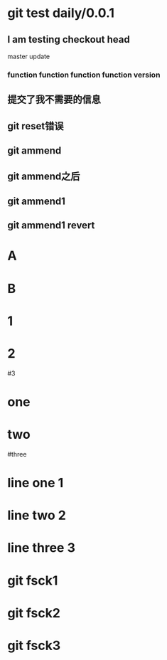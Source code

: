 # git test daily/0.0.1

## I am testing checkout head

master update


### function function function function version

## 提交了我不需要的信息

## git reset错误

## git ammend

## git ammend之后

## git ammend1

## git ammend1 revert

# A

# B

# 1
# 2
#3

# one

# two

#three

# line one 1

# line two 2

# line three 3

# git fsck1

# git fsck2

# git fsck3
